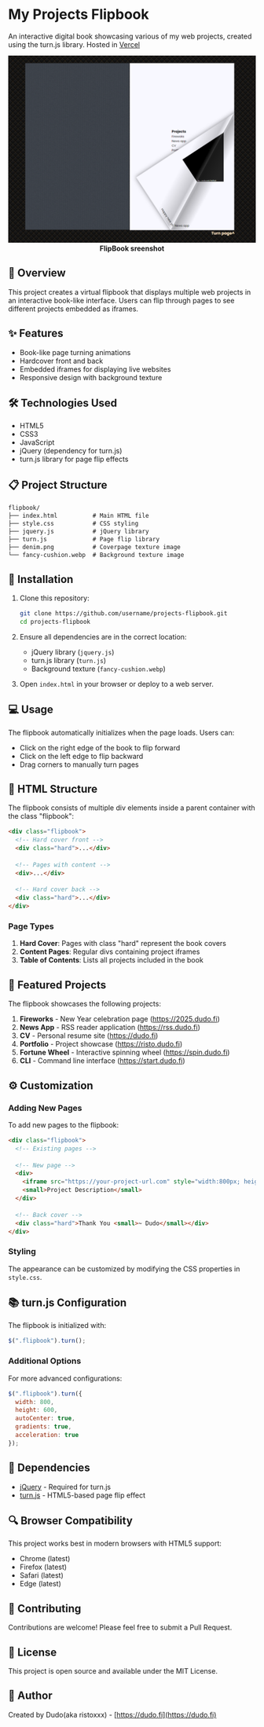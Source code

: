 # My Projects Flipbook

An interactive digital book showcasing various of my web projects, created using the turn.js library. Hosted in [Vercel](https://flip-book-tau.vercel.app/)

<p align="center">
<img src="./img.PNG" width="600"><br>
<strong>FlipBook sreenshot</strong>
</p>

## 📖 Overview

This project creates a virtual flipbook that displays multiple web projects in an interactive book-like interface. Users can flip through pages to see different projects embedded as iframes.

## ✨ Features

- Book-like page turning animations
- Hardcover front and back
- Embedded iframes for displaying live websites
- Responsive design with background texture

## 🛠️ Technologies Used

- HTML5
- CSS3
- JavaScript
- jQuery (dependency for turn.js)
- turn.js library for page flip effects

## 📋 Project Structure

```
flipbook/
├── index.html          # Main HTML file
├── style.css           # CSS styling
├── jquery.js           # jQuery library
├── turn.js             # Page flip library
├── denim.png           # Coverpage texture image
└── fancy-cushion.webp  # Background texture image
```

## 🚀 Installation

1. Clone this repository:
   ```bash
   git clone https://github.com/username/projects-flipbook.git
   cd projects-flipbook
   ```

2. Ensure all dependencies are in the correct location:
   - jQuery library (`jquery.js`)
   - turn.js library (`turn.js`)
   - Background texture (`fancy-cushion.webp`)

3. Open `index.html` in your browser or deploy to a web server.

## 💻 Usage

The flipbook automatically initializes when the page loads. Users can:
- Click on the right edge of the book to flip forward
- Click on the left edge to flip backward
- Drag corners to manually turn pages

## 📄 HTML Structure

The flipbook consists of multiple div elements inside a parent container with the class "flipbook":

```html
<div class="flipbook">
  <!-- Hard cover front -->
  <div class="hard">...</div>
  
  <!-- Pages with content -->
  <div>...</div>
  
  <!-- Hard cover back -->
  <div class="hard">...</div>
</div>
```

### Page Types

1. **Hard Cover**: Pages with class "hard" represent the book covers
2. **Content Pages**: Regular divs containing project iframes
3. **Table of Contents**: Lists all projects included in the book

## 📑 Featured Projects

The flipbook showcases the following projects:

1. **Fireworks** - New Year celebration page (https://2025.dudo.fi)
2. **News App** - RSS reader application (https://rss.dudo.fi)
3. **CV** - Personal resume site (https://dudo.fi)
4. **Portfolio** - Project showcase (https://risto.dudo.fi)
5. **Fortune Wheel** - Interactive spinning wheel (https://spin.dudo.fi)
6. **CLI** - Command line interface (https://start.dudo.fi)

## ⚙️ Customization

### Adding New Pages

To add new pages to the flipbook:

```html
<div class="flipbook">
  <!-- Existing pages -->
  
  <!-- New page -->
  <div>
    <iframe src="https://your-project-url.com" style="width:800px; height:800px; scale: 0.5;"></iframe>
    <small>Project Description</small>
  </div>
  
  <!-- Back cover -->
  <div class="hard">Thank You <small>~ Dudo</small></div>
</div>
```

### Styling

The appearance can be customized by modifying the CSS properties in `style.css`.

## 📚 turn.js Configuration

The flipbook is initialized with:

```javascript
$(".flipbook").turn();
```

### Additional Options

For more advanced configurations:

```javascript
$(".flipbook").turn({
  width: 800,
  height: 600,
  autoCenter: true,
  gradients: true,
  acceleration: true
});
```

## 🔗 Dependencies

- [jQuery](https://jquery.com/) - Required for turn.js
- [turn.js](http://www.turnjs.com/) - HTML5-based page flip effect

## 🔍 Browser Compatibility

This project works best in modern browsers with HTML5 support:
- Chrome (latest)
- Firefox (latest)
- Safari (latest)
- Edge (latest)

## 🤝 Contributing

Contributions are welcome! Please feel free to submit a Pull Request.

## 📜 License

This project is open source and available under the MIT License.

## 👤 Author

Created by Dudo(aka ristoxxx) - [https://dudo.fi](https://dudo.fi)
